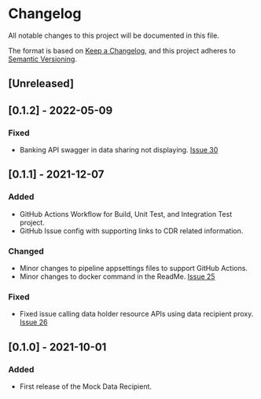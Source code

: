# Changelog
All notable changes to this project will be documented in this file.

The format is based on [Keep a Changelog](https://keepachangelog.com/en/1.0.0/),
and this project adheres to [Semantic Versioning](https://semver.org/spec/v2.0.0.html).

## [Unreleased]

## [0.1.2] - 2022-05-09
### Fixed
- Banking API swagger in data sharing not displaying. [Issue 30](https://github.com/ConsumerDataRight/mock-data-recipient/issues/30)

## [0.1.1] - 2021-12-07
### Added
- GitHub Actions Workflow for Build, Unit Test, and Integration Test project. 
- GitHub Issue config with supporting links to CDR related information. 

### Changed
- Minor changes to pipeline appsettings files to support GitHub Actions. 
- Minor changes to docker command in the ReadMe. [Issue 25](https://github.com/ConsumerDataRight/mock-data-holder/issues/25)

### Fixed
- Fixed issue calling data holder resource APIs using data recipient proxy. [Issue 26](https://github.com/ConsumerDataRight/mock-data-recipient/issues/26)

## [0.1.0] - 2021-10-01

### Added
- First release of the Mock Data Recipient.
